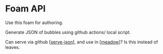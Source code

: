 # Foam API

Use this foam for authoring.

Generate JSON of bubbles using github actions/ local script.

Can serve via github [[serve-json]], and use in [[meadow]]? Is this instead of leaves.

[//begin]: # "Autogenerated link references for markdown compatibility"
[serve-json]: serve-json "Serve JSON From Github"
[meadow]: meadow "Meadow"
[//end]: # "Autogenerated link references"
